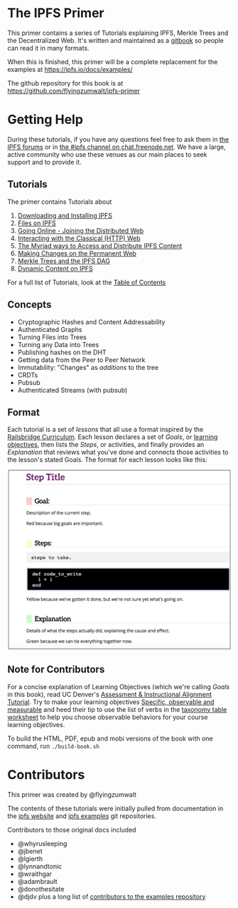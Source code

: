 # The IPFS Primer

This primer contains a series of Tutorials explaining IPFS, Merkle Trees and the Decentralized Web. It's written and maintained as a [gitbook](https://www.gitbook.com/about) so people can read it in many formats.

When this is finished, this primer will be a complete replacement for the examples at https://ipfs.io/docs/examples/

The github repository for this book is at https://github.com/flyingzumwalt/ipfs-primer

# Getting Help

During these tutorials, if you have any questions feel free to ask them in [the IPFS forums](https://discuss.ipfs.io) or in [the #ipfs channel on chat.freenode.net](irc://chat.freenode.net/%23ipfs). We have a large, active community who use these venues as our main places to seek support and to provide it.

## Tutorials

The primer contains Tutorials about

 1. [Downloading and Installing IPFS](install-ipfs/README.md)
 2. [Files on IPFS](files-on-ipfs/README.md)
 3. [Going Online - Joining the Distributed Web](going-online/README.md)
 4. [Interacting with the Classical (HTTP) Web](classical-web/README.md)
 5. [The Myriad ways to Access and Distribute IPFS Content](avenues-for-access/README.md)
 6. [Making Changes on the Permanent Web](publishing-changes/README.md)
 7. [Merkle Trees and the IPFS DAG](ipfs-dag/README.md)
 8. [Dynamic Content on IPFS](dynamic-content/README.md)

 For a full list of Tutorials, look at the [Table of Contents](SUMMARY.md)

## Concepts

* Cryptographic Hashes and Content Addressability
* Authenticated Graphs
* Turning Files into Trees
* Turning any Data into Trees
* Publishing hashes on the DHT
* Getting data from the Peer to Peer Network
* Immutability: "Changes" as _additions_ to the tree
* CRDTs
* Pubsub
* Authenticated Streams (with pubsub)

## Format

Each tutorial is a set of *lessons* that all use a format inspired by the [Railsbridge Curriculum](http://curriculum.railsbridge.org/intro-to-rails/). Each lesson declares a set of *Goals*, or [learning objectives](http://edglossary.org/learning-objectives/), then lists the *Steps*, or activities, and finally provides an *Explanation* that reviews what you've done and connects those activities to the lesson's stated Goals. The format for each lesson looks like this:

![Sample of Railsbridge Lesson format](/images/railsbridge-format.png)

## Note for Contributors

For a concise explanation of Learning Objectives (which we're calling _Goals_ in this book), read UC Denver's [Assessment & Instructional Alignment Tutorial](http://www.ucdenver.edu/faculty_staff/faculty/center-for-faculty-development/Documents/tutorials/Assessment/module3/index.htm). Try to make your learning objectives [Specific, observable and measurable](http://www.ucdenver.edu/faculty_staff/faculty/center-for-faculty-development/Documents/tutorials/Assessment/module3/good_objectives.htm) and heed their tip to use the list of verbs in the [taxonomy table worksheet](http://www.ucdenver.edu/faculty_staff/faculty/center-for-faculty-development/Documents/tutorials/Assessment/documents/examples_verbs_cognitive_process_level.pdf) to help you choose observable behaviors for your course learning objectives.

To build the HTML, PDF, epub and mobi versions of the book with one command, run `./build-book.sh`

# Contributors

This primer was created by @flyingzumwalt

The contents of these tutorials were initially pulled from documentation in the [ipfs website](https://github.com/ipfs/website/tree/49b7cc4cd170138388012c70ff6087b14111c1f0/content/pages/docs) and [ipfs examples](https://github.com/ipfs/examples) git repositories.

Contributors to those original docs included
* @whyrusleeping
* @jbenet
* @lgierth
* @lynnandtonic
* @wraithgar
* @adambrault
* @donothesitate
* @djdv
plus a long list of [contributors to the examples repository](https://github.com/ipfs/examples/network/members)
